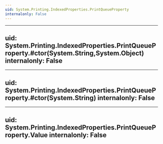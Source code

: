 ```yaml
---
uid: System.Printing.IndexedProperties.PrintQueueProperty
internalonly: False
---
```


---
uid: System.Printing.IndexedProperties.PrintQueueProperty.#ctor(System.String,System.Object)
internalonly: False
---

---
uid: System.Printing.IndexedProperties.PrintQueueProperty.#ctor(System.String)
internalonly: False
---

---
uid: System.Printing.IndexedProperties.PrintQueueProperty.Value
internalonly: False
---
